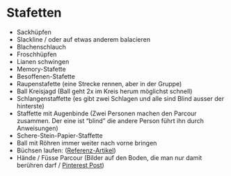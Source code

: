 # Stafetten

- Sackhüpfen
- Slackline / oder auf etwas anderem balacieren
- Blachenschlauch
- Froschhüpfen
- Lianen schwingen
- Memory-Stafette
- Besoffenen-Stafette
- Raupenstafette (eine Strecke rennen, aber in der Gruppe)
- Ball Kreisjagd (Ball geht 2x im Kreis herum möglichst schnell)
- Schlangenstaffette (es gibt zwei Schlagen und alle sind Blind ausser der hinterste)
- Staffette mit Augenbinde (Zwei Personen machen den Parcour zusammen. Der eine ist “blind” die andere Person führt ihn durch Anweisungen)
- Schere-Stein-Papier-Staffette
- Ball mit Röhren immer weiter nach vorne bringen
- Büchsen laufen: [](https://www.pinterest.ch/pin/713398397213938245/)([Referenz-Artikel](https://www.pinterest.ch/pin/713398397213938245/))
- Hände / Füsse Parcour (Bilder auf den Boden, die man nur damit berühren darf / [Pinterest Post](https://www.pinterest.de/pin/425942077270154084/))
